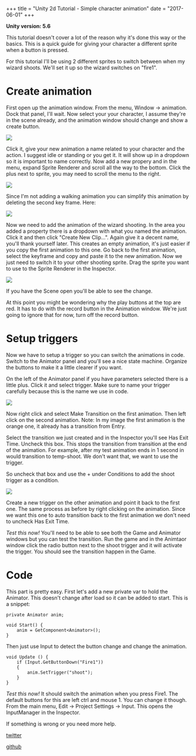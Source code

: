 +++
title = "Unity 2d Tutorial - Simple character animation"
date = "2017-06-01"
+++

**Unity version: 5.6**

This tutorial doesn't cover a lot of the reason why it's done this way or the basics.
This is a quick guide for giving your character a different sprite when a button is pressed.

For this tutorial I'll be using 2 different sprites to switch between when my wizard shoots.
We'll set it up so the wizard switches on "fire1".

# Create animation
First open up the animation window.
From the menu, Window -> animation.
Dock that panel, I'll wait.
Now select your your character, I assume they're in the scene already, and the animation window should change and show a create button.

<img src="http://i.imgur.com/u7zRYxJ.jpg" />

Click it, give your new animation a name related to your character and the action.
I suggest idle or standing or you get it.
It will show up in a dropdown so it is important to name correctly.
Now add a new propery and in the menu, expand Sprite Renderer and scroll all the way to the bottom.
Click the plus next to sprite, you may need to scroll the menu to the right.

<img src="http://i.imgur.com/7VBy4L0.gif" />

Since I'm not adding a walking animation you can simplify this animation by deleting the second key frame.
Here:

<img src="http://i.imgur.com/3jER97i.jpg" />

Now we need to add the animation of the wizard shooting.
In the area you added a property there is a dropdown with what you named the animation.
Click it and then click "Create New Clip...".
Again give it a decent name, you'll thank yourself later.
This creates an empty animation, it's just easier if you copy the first animation to this one.
Go back to the first animation, select the keyframe and copy and paste it to the new animation.
Now we just need to switch it to your other shooting sprite.
Drag the sprite you want to use to the Sprite Renderer in the Inspector.

<img src="http://i.imgur.com/ermBSnX.gif" />

If you have the Scene open you'll be able to see the change.

At this point you might be wondering why the play buttons at the top are red.
It has to do with the record button in the Animation window.
We're just going to ignore that for now, turn off the record button.

# Setup triggers
Now we have to setup a trigger so you can switch the animations in code.
Switch to the Animator panel and you'll see a nice state machine.
Organize the buttons to make it a little clearer if you want.

On the left of the Animator panel if you have parameters selected there is a little plus.
Click it and select trigger.
Make sure to name your trigger carefully because this is the name we use in code.

<img src="http://i.imgur.com/QSQcKlB.jpg" />

Now right click and select Make Transition on the first animation.
Then left click on the second animation.
Note: In my image the first animation is the orange one, it already has a transition from Entry.

Select the transition we just created and in the Inspector you'll see Has Exit Time.
Uncheck this box.
This stops the transition from transition at the end of the animation.
For example, after my test animation ends in 1 second in would transition to temp-shoot.
We don't want that, we want to use the trigger.

So uncheck that box and use the + under Conditions to add the shoot trigger as a condition.

<img src="http://i.imgur.com/FZ2IUNH.jpg" />

Create a new trigger on the other animation and point it back to the first one.
The same process as before by right clicking on the animation.
Since we want this one to auto transition back to the first animation we don't need to uncheck Has Exit Time.

*Test this now!* You'll need to be able to see both the Game and Animator windows but you can test the transition.
Run the game and in the Animtaor window click the radio button next to the shoot trigger and it will activate the trigger.
You should see the transition happen in the Game.

# Code

This part is pretty easy.
First let's add a new private var to hold the Animator.
This doesn't change after load so it can be added to start.
This is a snippet:

    private Animator anim;

    void Start() {
        anim = GetComponent<Animator>();
    }

Then just use Input to detect the button change and change the animation.

    void Update () {
        if (Input.GetButtonDown("Fire1"))
        {
            anim.SetTrigger("shoot");
        }
    }

*Test this now!*
It should switch the animation when you press Fire1.
The default buttons for this are left ctrl and mouse 1.
You can change it though.
From the main menu, Edit -> Project Settings -> Input.
This opens the InputManager in the Inspector.

If something is wrong or you need more help.

[twitter](https://twitter.com/peppage)

[github](https://github.com/ranchblt/ranchblt.com)
